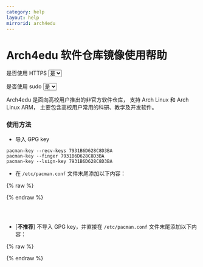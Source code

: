 ```yaml
---
category: help
layout: help
mirrorid: arch4edu
---
```


# Arch4edu 软件仓库镜像使用帮助

<form class="form-inline">
<div class="form-group">
	<label>是否使用 HTTPS</label>
	<select id="http-select" class="form-control content-select" data-target="#content-0,#content-1">
	  <option data-http_protocol="https://" selected>是</option>
	  <option data-http_protocol="http://">否</option>
	</select>
</div>
</form>


<form class="form-inline">
<div class="form-group">
	<label>是否使用 sudo</label>
	<select id="sudo-select" class="form-control content-select" data-target="#content-0,#content-1">
	  <option data-sudo="sudo " selected>是</option>
	  <option data-sudo="">否</option>
	</select>
</div>
</form>



Arch4edu 是面向高校用户推出的非官方软件仓库，
支持 Arch Linux 和 Arch Linux ARM，
主要包含高校用户常用的科研、教学及开发软件。

### 使用方法

* 导入 GPG key

```
pacman-key --recv-keys 7931B6D628C8D3BA
pacman-key --finger 7931B6D628C8D3BA
pacman-key --lsign-key 7931B6D628C8D3BA
```

* 在 `/etc/pacman.conf` 文件末尾添加以下内容：



{% raw %}
<script id="template-0" type="x-tmpl-markup">
[arch4edu]
Server = {{http_protocol}}{{mirror}}/$arch
</script>
{% endraw %}

<p></p>

<pre>
<code id="content-0" class="language-ini" data-template="#template-0" data-select="#http-select,#sudo-select">
</code>
</pre>


* [**不推荐**] 不导入 GPG key，并直接在 `/etc/pacman.conf` 文件末尾添加以下内容：



{% raw %}
<script id="template-1" type="x-tmpl-markup">
[arch4edu]
SigLevel = Never
Server = {{http_protocol}}{{mirror}}/$arch
</script>
{% endraw %}

<p></p>

<pre>
<code id="content-1" class="language-ini" data-template="#template-1" data-select="#http-select,#sudo-select">
</code>
</pre>


